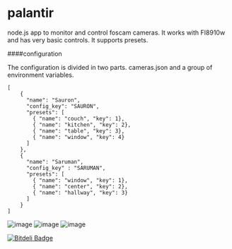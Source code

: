 palantir
========

node.js app to monitor and control foscam cameras. It works with FI8910w and has very basic controls. It supports presets.

####configuration

The configuration is divided in two parts. cameras.json and a group of environment variables.

	[
	    {
	      "name": "Sauron",	
	      "config_key": "SAURON",
	      "presets": [
        	{ "name": "couch", "key": 1},
        	{ "name": "kitchen", "key": 2},
        	{ "name": "table", "key": 3},
        	{ "name": "window", "key": 4}
          ]
    	},
    	{
      	  "name": "Saruman",
      	  "config_key" : "SARUMAN",
      	  "presets": [
        	{ "name": "window", "key": 1},
        	{ "name": "center", "key": 2},
        	{ "name": "hallway", "key": 3}
      	  ]
    	}
	]


![image](https://s3.amazonaws.com/rodrigoi/login.png)
![image](https://s3.amazonaws.com/rodrigoi/main.png)
![image](https://s3.amazonaws.com/rodrigoi/responsive.png)

[![Bitdeli Badge](https://d2weczhvl823v0.cloudfront.net/rodrigoi/palantir/trend.png)](https://bitdeli.com/free "Bitdeli Badge")

